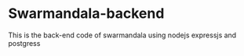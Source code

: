 # Swarmandala-backend
This is the back-end code of swarmandala using nodejs expressjs and postgress
